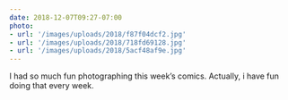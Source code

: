```yaml
---
date: 2018-12-07T09:27-07:00
photo:
- url: '/images/uploads/2018/f87f04dcf2.jpg'
- url: '/images/uploads/2018/718fd69128.jpg'
- url: '/images/uploads/2018/5acf48af9e.jpg'
---
```

I had so much fun photographing this week’s comics. Actually, i have fun doing that every week.
